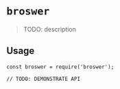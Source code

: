 # `broswer`

> TODO: description

## Usage

```
const broswer = require('broswer');

// TODO: DEMONSTRATE API
```

